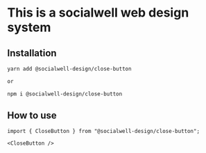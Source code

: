 # This is a socialwell web design system

## Installation

```bash
yarn add @socialwell-design/close-button

or

npm i @socialwell-design/close-button
```

## How to use

```JSX
import { CloseButton } from "@socialwell-design/close-button";

<CloseButton />

```
